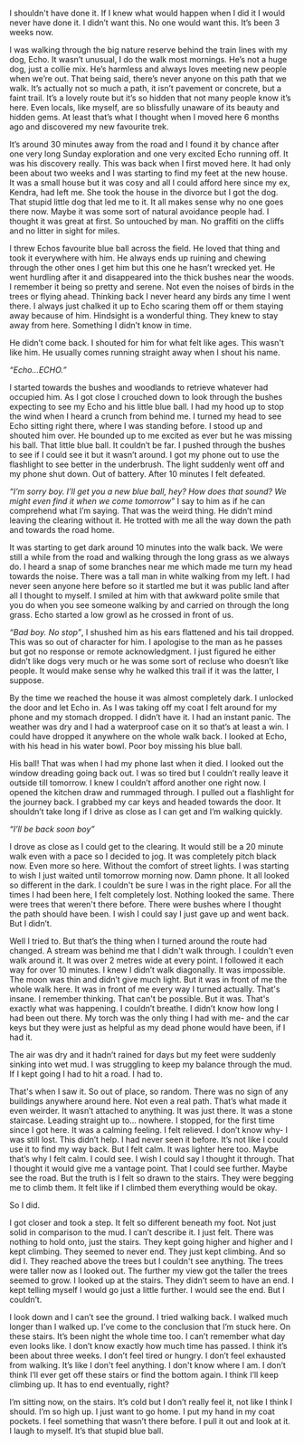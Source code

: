 I shouldn't have done it. If I knew what would happen when I did it I would never have done it. I didn’t want this. No one would want this. It’s been 3 weeks now.  
  
I was walking through the big nature reserve behind the train lines with my dog, Echo. It wasn’t unusual, I do the walk most mornings. He’s not a huge dog, just a collie mix. He’s harmless and always loves meeting new people when we’re out. That being said, there’s never anyone on this path that we walk. It’s actually not so much a path, it isn’t pavement or concrete, but a faint trail. It’s a lovely route but it’s so hidden that not many people know it’s here. Even locals, like myself, are so blissfully unaware of its beauty and hidden gems. At least that’s what I thought when I moved here 6 months ago and discovered my new favourite trek.  
  
It’s around 30 minutes away from the road and I found it by chance after one very long Sunday exploration and one very excited Echo running off. It was his discovery really. This was back when I first moved here. It had only been about two weeks and I was starting to find my feet at the new house. It was a small house but it was cosy and all I could afford here since my ex, Kendra, had left me. She took the house in the divorce but I got the dog. That stupid little dog that led me to it. It all makes sense why no one goes there now. Maybe it was some sort of natural avoidance people had. I thought it was great at first. So untouched by man. No graffiti on the cliffs and no litter in sight for miles.  
  
I threw Echos favourite blue ball across the field. He loved that thing and took it everywhere with him. He always ends up ruining and chewing through the other ones I get him but this one he hasn’t wrecked yet. He went hurdling after it and disappeared into the thick bushes near the woods. I remember it being so pretty and serene. Not even the noises of birds in the trees or flying ahead. Thinking back I never heard any birds any time I went there. I always just chalked it up to Echo scaring them off or them staying away because of him. Hindsight is a wonderful thing. They knew to stay away from here. Something I didn’t know in time.  
  
He didn’t come back. I shouted for him for what felt like ages. This wasn't like him. He usually comes running straight away when I shout his name.  
  
*“Echo…ECHO.”*  
  
I started towards the bushes and woodlands to retrieve whatever had occupied him. As I got close I crouched down to look through the bushes expecting to see my Echo and his little blue ball. I had my hood up to stop the wind when I heard a crunch from behind me. I turned my head to see Echo sitting right there, where I was standing before. I stood up and shouted him over. He bounded up to me excited as ever but he was missing his ball. That little blue ball. It couldn’t be far. I pushed through the bushes to see if I could see it but it wasn’t around. I got my phone out to use the flashlight to see better in the underbrush. The light suddenly went off and my phone shut down. Out of battery. After 10 minutes I felt defeated.  
  
*“I’m sorry boy. I’ll get you a new blue ball, hey? How does that sound? We might even find it when we come tomorrow”* I say to him as if he can comprehend what I’m saying. That was the weird thing. He didn’t mind leaving the clearing without it. He trotted with me all the way down the path and towards the road home.  
  
It was starting to get dark around 10 minutes into the walk back. We were still a while from the road and walking through the long grass as we always do. I heard a snap of some branches near me which made me turn my head towards the noise. There was a tall man in white walking from my left. I had never seen anyone here before so it startled me but it was public land after all I thought to myself. I smiled at him with that awkward polite smile that you do when you see someone walking by and carried on through the long grass. Echo started a low growl as he crossed in front of us.  
  
*“Bad boy. No stop”*, I shushed him as his ears flattened and his tail dropped. This was so out of character for him. I apologise to the man as he passes but got no response or remote acknowledgment. I just figured he either didn’t like dogs very much or he was some sort of recluse who doesn’t like people. It would make sense why he walked this trail if it was the latter, I suppose.  
  
By the time we reached the house it was almost completely dark. I unlocked the door and let Echo in. As I was taking off my coat I felt around for my phone and my stomach dropped. I didn’t have it. I had an instant panic. The weather was dry and I had a waterproof case on it so that’s at least a win. I could have dropped it anywhere on the whole walk back. I looked at Echo, with his head in his water bowl. Poor boy missing his blue ball.  
  
His ball! That was when I had my phone last when it died. I looked out the window dreading going back out. I was so tired but I couldn’t really leave it outside till tomorrow. I knew I couldn’t afford another one right now. I opened the kitchen draw and rummaged through. I pulled out a flashlight for the journey back. I grabbed my car keys and headed towards the door. It shouldn’t take long if I drive as close as I can get and I’m walking quickly.  
  
*“I’ll be back soon boy”*  
  
I drove as close as I could get to the clearing. It would still be a 20 minute walk even with a pace so I decided to jog. It was completely pitch black now. Even more so here. Without the comfort of street lights. I was starting to wish I just waited until tomorrow morning now. Damn phone. It all looked so different in the dark. I couldn't be sure I was in the right place. For all the times I had been here, I felt completely lost. Nothing looked the same. There were trees that weren't there before. There were bushes where I thought the path should have been. I wish I could say I just gave up and went back. But I didn’t.  
  
Well I tried to. But that’s the thing when I turned around the route had changed. A stream was behind me that I didn't walk through. I couldn't even walk around it. It was over 2 metres wide at every point. I followed it each way for over 10 minutes. I knew I didn’t walk diagonally. It was impossible. The moon was thin and didn’t give much light. But it was in front of me the whole walk here. It was in front of me every way I turned actually. That's insane. I remember thinking. That can't be possible. But it was. That's exactly what was happening. I couldn’t breathe. I didn’t know how long I had been out there. My torch was the only thing I had with me- and the car keys but they were just as helpful as my dead phone would have been, if I had it.  
  
The air was dry and it hadn’t rained for days but my feet were suddenly sinking into wet mud. I was struggling to keep my balance through the mud. If I kept going I had to hit a road. I had to.  
  
That's when I saw it. So out of place, so random. There was no sign of any buildings anywhere around here. Not even a real path. That’s what made it even weirder. It wasn’t attached to anything. It was just there. It was a stone staircase. Leading straight up to… nowhere. I stopped, for the first time since I got here. It was a calming feeling. I felt relieved. I don’t know why- I was still lost. This didn’t help. I had never seen it before. It’s not like I could use it to find my way back. But I felt calm. It was lighter here too. Maybe that’s why I felt calm. I could see. I wish I could say I thought it through. That I thought it would give me a vantage point. That I could see further. Maybe see the road. But the truth is I felt so drawn to the stairs. They were begging me to climb them. It felt like if I climbed them everything would be okay.  
  
So I did.  
  
I got closer and took a step. It felt so different beneath my foot. Not just solid in comparison to the mud. I can’t describe it. I just felt. There was nothing to hold onto, just the stairs. They kept going higher and higher and I kept climbing. They seemed to never end. They just kept climbing. And so did I. They reached above the trees but I couldn't see anything. The trees were taller now as I looked out. The further my view got the taller the trees seemed to grow. I looked up at the stairs. They didn’t seem to have an end. I kept telling myself I would go just a little further. I would see the end. But I couldn’t.  
  
I look down and I can’t see the ground. I tried walking back. I walked much longer than I walked up. I’ve come to the conclusion that I’m stuck here. On these stairs. It’s been night the whole time too. I can’t remember what day even looks like. I don’t know exactly how much time has passed. I think it’s been about three weeks. I don’t feel tired or hungry. I don’t feel exhausted from walking. It’s like I don't feel anything. I don't know where I am. I don’t think I’ll ever get off these stairs or find the bottom again. I think I’ll keep climbing up. It has to end eventually, right?  
  
I’m sitting now, on the stairs. It’s cold but I don’t really feel it, not like I think I should. I’m so high up. I just want to go home. I put my hand in my coat pockets. I feel something that wasn’t there before. I pull it out and look at it. I laugh to myself. It’s that stupid blue ball.